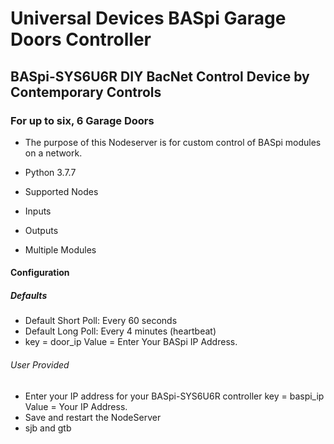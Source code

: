 
# Universal Devices BASpi Garage Doors Controller

## BASpi-SYS6U6R DIY BacNet Control Device by Contemporary Controls

### For up to six, 6 Garage Doors

* The purpose of this Nodeserver is for custom control of BASpi modules on a network.
* Python 3.7.7

* Supported Nodes
* Inputs
* Outputs
* Multiple Modules

#### Configuration

##### Defaults

* Default Short Poll:  Every 60 seconds
* Default Long Poll: Every 4 minutes (heartbeat)
* key = door_ip Value = Enter Your BASpi IP Address.

###### User Provided

* Enter your IP address for your BASpi-SYS6U6R controller key = baspi_ip Value = Your IP Address.
* Save and restart the NodeServer
* sjb and gtb
